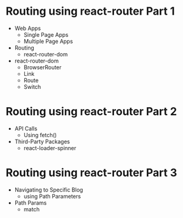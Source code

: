# Routing using react-router Part 1
- Web Apps
  - Single Page Apps
  - Multiple Page Apps
- Routing
  - react-router-dom
- react-router-dom
  - BrowserRouter
  - Link
  - Route
  - Switch

# Routing using react-router Part 2
- API Calls
  - Using fetch()
- Third-Party Packages
  - react-loader-spinner
 
 # Routing using react-router Part 3
- Navigating to Specific Blog
  - using Path Parameters
- Path Params
  - match

